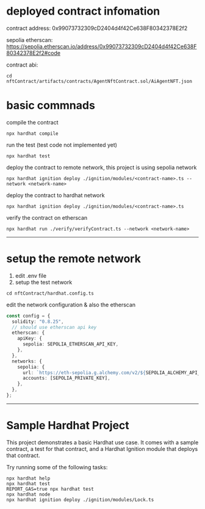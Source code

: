 # deployed contract infomation

contract address: 0x99073732309cD2404d4f42Ce638F80342378E2f2

sepolia etherscan: https://sepolia.etherscan.io/address/0x99073732309cD2404d4f42Ce638F80342378E2f2#code

contract abi:
```shell
cd nftContract/artifacts/contracts/AgentNftContract.sol/AiAgentNFT.json
```

# basic commnads

compile the contract
```shell
npx hardhat compile
```

run the test (test code not implemented yet)
```shell
npx hardhat test
```

deploy the contract to remote network, this project is using sepolia network
```shell
npx hardhat ignition deploy ./ignition/modules/<contract-name>.ts --network <network-name>
```

deploy the contract to hardhat network
```shell
npx hardhat ignition deploy ./ignition/modules/<contract-name>.ts
```

verify the contract on etherscan
```shell
npx hardhat run ./verify/verifyContract.ts --network <network-name>
```

-----------------

# setup the remote network

1. edit .env file
2. setup the test network
   
```shell
cd nftContract/hardhat.config.ts
```

edit the network configuration & also the etherscan

```typescript
const config = {
  solidity: "0.8.25",
  // should use etherscan api key
  etherscan: {
    apiKey: {
      sepolia: SEPOLIA_ETHERSCAN_API_KEY,
    },
  },
  networks: {
    sepolia: {
      url: `https://eth-sepolia.g.alchemy.com/v2/${SEPOLIA_ALCHEMY_API_KEY}`,
      accounts: [SEPOLIA_PRIVATE_KEY],
    },
  },
};
```




-----------------
# Sample Hardhat Project

This project demonstrates a basic Hardhat use case. It comes with a sample contract, a test for that contract, and a Hardhat Ignition module that deploys that contract.

Try running some of the following tasks:

```shell
npx hardhat help
npx hardhat test
REPORT_GAS=true npx hardhat test
npx hardhat node
npx hardhat ignition deploy ./ignition/modules/Lock.ts
```
